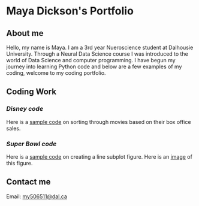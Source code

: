 # Maya Dickson's Portfolio

## About me
Hello, my name is Maya. I am a 3rd year Nueroscience student at Dalhousie University. Through a Neural Data Science course I was introduced to the world of Data Science and computer programming. I have begun my journey into learning Python code and below are a few examples of my coding, welcome to my coding portfolio.

## Coding Work
### *Disney code*

Here is a [sample code](Disney_code.md) on sorting through movies based on their box office sales.

### *Super Bowl code*

Here is a [sample code](SB_code.md) on creating a line subplot figure.
Here is an [image](42B11AD1-4A12-43D4-B500-C2206E5431CC.jpeg) of this figure.

## Contact me
Email:
[my506511@dal.ca](mailto:my506511@dal.ca)
